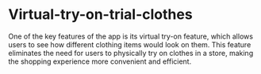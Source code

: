 # Virtual-try-on-trial-clothes
One of the key features of the app is its virtual try-on feature, which allows users to  see how different clothing items would look on them. This feature eliminates the  need for users to physically try on clothes in a store, making the shopping experience  more convenient and efficient.
